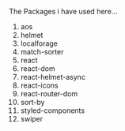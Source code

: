 The Packages i have used here...

1. aos
2. helmet
3. localforage
4. match-sorter
5. react
6. react-dom
7. react-helmet-async
8. react-icons
9. react-router-dom
10. sort-by
11. styled-components
12. swiper
